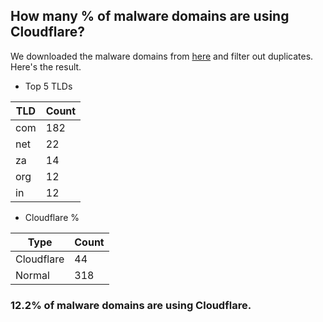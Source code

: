 ## How many % of malware domains are using Cloudflare?


We downloaded the malware domains from [here](https://urlhaus.abuse.ch) and filter out duplicates.
Here's the result.


[//]: # (start replacement)


- Top 5 TLDs

| TLD | Count |
| --- | --- |
| com | 182 |
| net | 22 |
| za | 14 |
| org | 12 |
| in | 12 |


- Cloudflare %

| Type | Count |
| --- | --- |
| Cloudflare | 44 |
| Normal | 318 |


### 12.2% of malware domains are using Cloudflare.